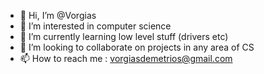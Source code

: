 - 👋 Hi, I’m @Vorgias
- 👀 I’m interested in computer science
- 🌱 I’m currently learning low level stuff (drivers etc)
- 💞️ I’m looking to collaborate on projects in any area of CS
- 📫 How to reach me : vorgiasdemetrios@gmail.com

<!---
Vorgias/Vorgias is a ✨ special ✨ repository because its `README.md` (this file) appears on your GitHub profile.
You can click the Preview link to take a look at your changes.
--->
